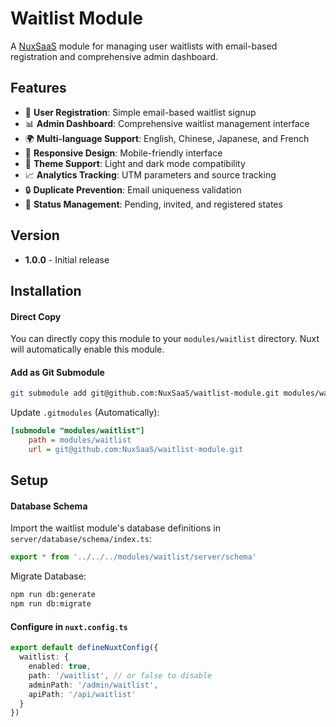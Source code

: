 # Waitlist Module

A [NuxSaaS](https://github.com/NuxSaaS/NuxSaaS) module for managing user waitlists with email-based registration and comprehensive admin dashboard.

## Features

- 🚀 **User Registration**: Simple email-based waitlist signup
- 📊 **Admin Dashboard**: Comprehensive waitlist management interface
- 🌍 **Multi-language Support**: English, Chinese, Japanese, and French
- 📱 **Responsive Design**: Mobile-friendly interface
- 🎨 **Theme Support**: Light and dark mode compatibility
- 📈 **Analytics Tracking**: UTM parameters and source tracking
- 🔒 **Duplicate Prevention**: Email uniqueness validation
- 📧 **Status Management**: Pending, invited, and registered states

## Version
- **1.0.0** - Initial release

## Installation

#### Direct Copy
You can directly copy this module to your `modules/waitlist` directory. Nuxt will automatically enable this module. 

#### Add as Git Submodule
```bash
git submodule add git@github.com:NuxSaaS/waitlist-module.git modules/waitlist
```

Update `.gitmodules` (Automatically):
```ini
[submodule "modules/waitlist"]
	path = modules/waitlist
	url = git@github.com:NuxSaaS/waitlist-module.git
```

## Setup

#### Database Schema

Import the waitlist module's database definitions in `server/database/schema/index.ts`:
```ts
export * from '../../../modules/waitlist/server/schema'
```

Migrate Database:
```bash
npm run db:generate
npm run db:migrate
```

#### Configure in `nuxt.config.ts`

```ts
export default defineNuxtConfig({
  waitlist: {
    enabled: true,
    path: '/waitlist', // or false to disable
    adminPath: '/admin/waitlist',
    apiPath: '/api/waitlist'
  }
})
```
